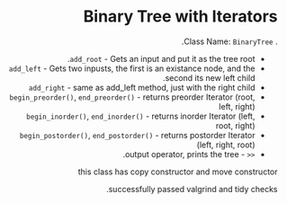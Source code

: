 <div dir="rtl" lang="en">

# Binary Tree with Iterators
.
Class Name: `BinaryTree`.

* `add_root` - Gets an input and put it as the tree root.
* `add_left` - Gets two inpusts, the first is an existance node, and the second its new left child. 
* `add_right` - same as add_left method, just with the right child
* `begin_preorder()`, `end_preorder()` - returns preorder Iterator (root, left, right) 
* `begin_inorder()`, `end_inorder()` - returns inorder Iterator (left, root, right) 
* `begin_postorder()`, `end_postorder()` - returns postorder Iterator (left, right, root) 
* `<<` - output operator, prints the tree.

this class has copy constructor and move constructor

successfully passed valgrind and tidy checks.

</div>
